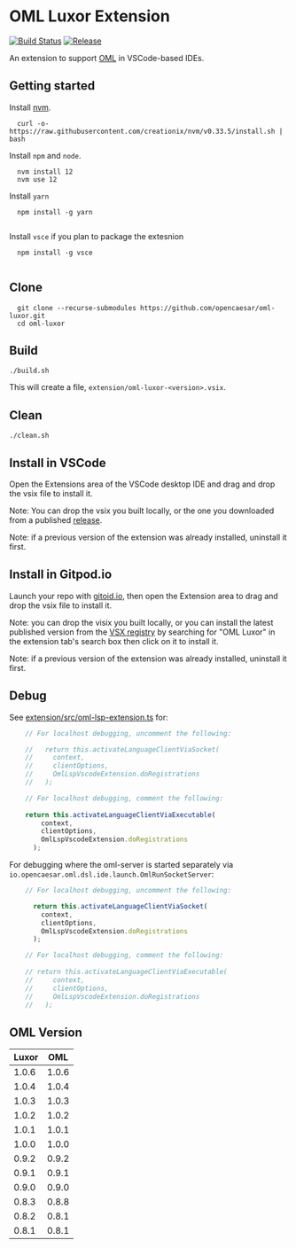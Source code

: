 # OML Luxor Extension

[![Build Status](https://app.travis-ci.com/opencaesar/oml-luxor.svg?branch=master)](https://app.travis-ci.com/github/opencaesar/oml-luxor)
[![Release](https://img.shields.io/github/v/release/opencaesar/oml-luxor?label=Download)](https://github.com/opencaesar/oml-luxor/releases/latest)

An extension to support [OML](https://opencaesar.github.io/oml) in VSCode-based IDEs.

## Getting started

Install [nvm](https://github.com/creationix/nvm#install-script).

```shell
  curl -o- https://raw.githubusercontent.com/creationix/nvm/v0.33.5/install.sh | bash
```

Install `npm` and `node`.

```shell
  nvm install 12
  nvm use 12
```

Install `yarn`
```shell
  npm install -g yarn
  
```

Install `vsce` if you plan to package the extesnion
```shell
  npm install -g vsce
  
```

## Clone
```shell
  git clone --recurse-submodules https://github.com/opencaesar/oml-luxor.git
  cd oml-luxor
```
      
## Build
```shell
./build.sh
```
This will create a file, `extension/oml-luxor-<version>.vsix`.

## Clean
```shell
./clean.sh
```

## Install in VSCode

Open the Extensions area of the VSCode desktop IDE and drag and drop the vsix file to install it.

Note: You can drop the vsix you built locally, or the one you downloaded from a published [release](https://github.com/opencaesar/oml-luxor/releases).

Note: if a previous version of the extension was already installed, uninstall it first.

## Install in Gitpod.io

Launch your repo with [gitoid.io](https://www.gitpod.io/), then open the Extension area to drag and drop the vsix file to install it.

Note: you can drop the visix you built locally, or you can install the latest published version from the [VSX registry](https://open-vsx.org/extension/openCAESAR/oml-luxor) by searching for "OML Luxor" in the extension tab's search box then click on it to install it.

Note: if a previous version of the extension was already installed, uninstall it first.

## Debug

See [extension/src/oml-lsp-extension.ts](extension/src/oml-lsp-extension.ts) for:

```typescript
    // For localhost debugging, uncomment the following:

    //   return this.activateLanguageClientViaSocket(
    //     context,
    //     clientOptions,
    //     OmlLspVscodeExtension.doRegistrations
    //   );

    // For localhost debugging, comment the following:
    
    return this.activateLanguageClientViaExecutable(
        context,
        clientOptions,
        OmlLspVscodeExtension.doRegistrations
      );
```

For debugging where the oml-server is started separately via `io.opencaesar.oml.dsl.ide.launch.OmlRunSocketServer`:

```typescript
    // For localhost debugging, uncomment the following:

      return this.activateLanguageClientViaSocket(
        context,
        clientOptions,
        OmlLspVscodeExtension.doRegistrations
      );

    // For localhost debugging, comment the following:
    
    // return this.activateLanguageClientViaExecutable(
    //     context,
    //     clientOptions,
    //     OmlLspVscodeExtension.doRegistrations
    //   );
```
## OML Version
| Luxor   | OML   |
|---------|-------|
| 1.0.6   | 1.0.6 |
| 1.0.4   | 1.0.4 |
| 1.0.3   | 1.0.3 |
| 1.0.2   | 1.0.2 |
| 1.0.1   | 1.0.1 |
| 1.0.0   | 1.0.0 |
| 0.9.2   | 0.9.2 |
| 0.9.1   | 0.9.1 |
| 0.9.0   | 0.9.0 |
| 0.8.3   | 0.8.8 |
| 0.8.2   | 0.8.1 |
| 0.8.1   | 0.8.1 |
